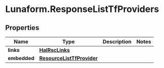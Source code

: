# Lunaform.ResponseListTfProviders

## Properties
Name | Type | Description | Notes
------------ | ------------- | ------------- | -------------
**links** | [**HalRscLinks**](HalRscLinks.md) |  | 
**embedded** | [**ResourceListTfProvider**](ResourceListTfProvider.md) |  | 


